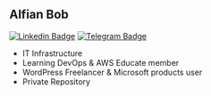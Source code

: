 ## Alfian Bob

[![Linkedin Badge](https://img.shields.io/badge/-Linkedin-blue?style=flat&logo=Linkedin&logoColor=white&link=https://www.linkedin.com/in/alfianbob/)](https://www.linkedin.com/in/alfianbob/)
[![Telegram Badge](https://img.shields.io/badge/-Telegram-blue?style=flat&logo=Telegram&logoColor=white&link=https:/t.me/alfianbob/)](https://t.me/alfianbob/)

* IT Infrastructure
* Learning DevOps & AWS Educate member
* WordPress Freelancer & Microsoft products user
* Private Repository
